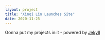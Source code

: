 ```yaml
---
layout: project
title: "Xinqi Lin Launches Site"
date: 2020-11-25
---
```


Gonna put my projects in it - powered by [Jekyll](http://jekyllrb.com)
